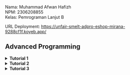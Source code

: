 Nama: Muhammad Afwan Hafizh\
NPM: 2306208855\
Kelas: Pemrograman Lanjut B

URL Deployment: https://unfair-smelt-adpro-eshop-mirana-9288cf1f.koyeb.app/

## Advanced Programming

<details>
    <summary><b>Tutorial 1</b></summary>

___

<details>
    <summary><b>Reflection 1</b></summary>
    
___
_You already implemented two new features using Spring Boot. Check again your source code and evaluate the coding standards that you have learned in this module. Write clean code principles and secure coding practices that have been applied to your code.  If you find any mistake in your source code, please explain how to improve your code. Please write your reflection inside the repository's README.md file._
___

Pada tutorial 1 ini, saya menggunakan Spring Boot untuk pertama kalinya. Spring Boot memanfaatkan Java sebagai bahasa pemrograman sehingga memudahkan saya yang telah mempelajari Java di mata kuliah DDP 2 untuk membaca dan membuat kode. Spring Boot mengadopsi arsitektur MVC (Model-View-Controller) sebagai alur datanya, dengan komponen-komponen seperti Model (misalnya, Product yang merepresentasikan data produk seperti productId, productName, dan productQuantity), Repository (seperti ProductRepository yang mengelola akses data untuk membuat, membaca, dan menghapus produk), Service (seperti ProductServiceImpl yang mengatur logika bisnisnya), dan Controller (menerima permintaan pengguna, berinteraksi dengan Service, dan mengembalikan respons ke View/Templates (Thymeleaf).

Di tutorial kali ini, saya juga belajar dalam menerapkan clean code principle dan secure coding. Salah satu clean code principle yang telah diaplikasikan adalah Meaningful Names. Contoh:

```
...
    @GetMapping("/edit")
    public String updateProductPage(@RequestParam String productId, Model model) {
        Product product = service.getId(productId);
        model.addAttribute("product", product);
        return "EditProduct";
    }

    @PostMapping("/edit")
    public String editProductPost(@ModelAttribute Product product) {
        service.update(product.getProductId(), product);
        return "redirect:/product/list";
    }

    @PostMapping("/delete")
    public String deleteProduct(@RequestParam String productId) {
        service.delete(productId);
        return "redirect:list";
    }
...
```
Pada potongan code ini, terlihat bahwa masing-masing function dapat teridentifikasi fungsinya dengan hanya membaca namanya tanpa harus memberikan penjelasan melalui comment. Contohnya seperti function updateProductPage, yaitu handler method yang menangani permintaan GET ke endpoint /edit, yang digunakan untuk menampilkan halaman edit produk. Parameter @RequestParam String productId mengambil ID produk dari URL, lalu service.getId(productId) digunakan untuk mengambil data produk dari database atau sumber lain. Objek produk tersebut kemudian ditambahkan ke model dengan model.addAttribute("product", product), sehingga bisa diakses di halaman tampilan. Metode ini mengembalikan string "EditProduct" yang merupakan nama template atau halaman HTML yang akan ditampilkan, misalnya EditProduct.html dalam folder templates.

Saya juga mengaplikasikan clean code principle lainnya seperti functions (contoh methdo findAll yang ada pada services), Object and Data Structure (contoh pada model Product), dan Error Handling pada EditProduct.html yang mencegah adanya input null atau format yang tidak sesuai pada kolom productQuantity dan productName.

Selain pengaplikasian clean code principle, pada code ini terdapat juga penerapan secure coding. Contohnya, seperti berikut.

1. Penggunaan UUID sebagai identifier model Product
   
```
...
public Product create(Product product) {
        product.setProductId(UUID.randomUUID().toString());
        productData.add(product);
        return product;
    }
...
```

ID produk dihasilkan menggunakan UUID.randomUUID(), sehingga mengurangi kemungkinan resource path dapat diprediksi.

2. Output yang di-encode
    - Thymeleaf secara otomatis melakukan escaping pada HTML dalam template sehingga mengurangi risiko serangan XSS (Cross-Site Scripting).

3. Validasi Input
   
```
public void update(String productId, Product updatedProduct) {
        Product product = getId(productId);
        if (updatedProduct.getProductName() != null) {
            product.setProductName(updatedProduct.getProductName());
        }

        if (updatedProduct.getProductQuantity() > 0) {
            product.setProductQuantity(updatedProduct.getProductQuantity());
        }
    }
```

Ketika hendak melakukan edit nama atau kuantitas produk, service memeriksa apakah jumlah produk (productQuantity) bernilai negatif (productQuantity <= 0) dan memastikan nama produk tidak bernilai null.

"_If you find any mistake in your source code, please explain how to improve your code._"

Menurut saya, dari kedua fitur yang saya implementasikan, terdapat beberapa hal yang perlu untuk ditingkatkan, Salah satu contohnya adalah memberikan **Logging** setiap adanya pertukaran/pergantian data (pada edit atau delete). Berikut contoh codenya.
```
import org.slf4j.Logger;
import org.slf4j.LoggerFactory;

@Service
public class ProductServiceImpl implements ProductService {
    private static final Logger logger = LoggerFactory.getLogger(ProductServiceImpl.class);

    @Override
    public void delete(String productId) {
        logger.info("Attempting to delete product with ID: {}", productId);
        try {
            productRepository.delete(productId);
            logger.info("Product deleted successfully.");
        } catch (Exception e) {
            logger.error("Failed to delete product: {}", e.getMessage());
        }
    }
}
```

Potongan code di atas adalah contoh dari code improvementnya. Dengan adanya logger, saya dapat memantau/mengetahui adanya aktivitas yang terjadi sehingga saya bisa memastikan keamanan tiap terjadinya pertukaran/pergantian data.

Contoh lainnya, Tambahan validasi input ketika melakukan update pada nama product. Berikut contoh codenya.

```
if (updatedProduct.getProductName() != null && !updatedProduct.getProductName().trim().isEmpty()) {
    product.setProductName(updatedProduct.getProductName());
}
```

 Dengan adanya validasi input kita dapat memastikan bahwa productName tidak hanya tidak null, tetapi juga tidak kosong atau mengandung karakter yang tidak valid.

 Dengan melakukan refleksi 1, saya menyadari bahwa menerapkan clean code principles dan secure coding sangatlah penting. Clean code membuat kode mudah dibaca, dipahami, dan dikembangkan sehingga meningkatkan efisiensi pengembangan dan mengurangi risiko bug. Sementara itu, secure coding melindungi aplikasi kita dari berbagai kerentanan keamanan, seperti broken access control, injection, dan lainnya yang pastinya dapat mengancam keamanan data pengguna.

</details>

<details>
    <summary><b>Reflection 2</b></summary>
    
___
_After writing the unit test, how do you feel? How many unit tests should be made in a class? How to make sure that our unit tests are enough to verify our program? It would be good if you learned about code coverage. Code coverage is a metric that can help you understand how much of your source is tested. If you have 100% code coverage, does that mean your code has no bugs or errors?_

_Suppose that after writing the CreateProductFunctionalTest.java along with the corresponding test case, you were asked to create another functional test suite that verifies the number of items in the product list. You decided to create a new Java class similar to the prior functional test suites with the same setup procedures and instance variables._

_What do you think about the cleanliness of the code of the new functional test suite? Will the new code reduce the code quality? Identify the potential clean code issues, explain the reasons, and suggest possible improvements to make the code cleaner! Please write your reflection inside the repository's README.md file._
___

Setelah membuat dan menjalankan unit test pada kode yang telah dibuat, saya mendapatkan beberapa pembelajaran penting, yaitu:

**Jumlah dan Kualitas Unit Test**

Dalam implementasi yang saya lakukan, semua test berhasil dijalankan dengan baik (100% passed). Unit test yang dibuat telah mencakup berbagai skenario seperti:

- Test pembuatan dan pencarian produk (testCreateAndFind)
- Test untuk kondisi list produk kosong (testFindAllIfEmpty)
- Test untuk multiple produk (testFindAllIfMoreThanOneProduct)
- Test update produk dengan berbagai kondisi (valid dan invalid)
- Test penghapusan produk

Mengenai pertanyaan "_How many unit tests should be made in a class?_", menurut saya tidak ada jumlah pasti yang dapat dijadikan acuan. Sebab, menurut saya yang terpenting dari adanya unit test, unit test harus mencakup beberapa hal berikut:

- Mencakup semua fitur utama
- Menguji berbagai skenario (positif dan negatif)
- Memverifikasi semua business requirement
- Menguji edge cases dan error handling

**Code Coverage**

Dalam project ini, saya berhasil mencapai code coverage 100%, yang berarti semua baris kode telah dieksekusi oleh test. Namun, saya memahami bahwa code coverage 100% tidak menjamin kode bebas dari bug atau error. Hal ini disebabkan oleh beberapa hal berikut:

- Code coverage hanya mengukur baris kode yang dieksekusi, bukan kebenaran logika
- Code coverage tidak menjamin
  a. Kesalahan dalam implementasi requirement
  b. Edge cases yang belum terpikirkan
  c. Masalah integrasi antar komponen
  d. Isu performa
  e. Masalah konkurensi

**Analisis Clean Code pada Functional Test**

Menurut saya, jika melihat struktur functional test di CreateProductFunctionalTest.java dan kemungkinan penambahan test suite baru, ada beberapa hal-hal yang kemungkinan dapat ditingkatkan, yaitu:

1. Adanya duplikasi kode
   - Setup code (@BeforeEach dan konfigurasi server) terduplikasi di setiap test class
   - Beberapa assertions dan utility methods ditulis berulang kali

2. Abstraksi yang Kurang Optimal
   - Interaksi dengan web element tersebar di berbagai method
   - Logic pembuatan URL diulang-ulang

Contoh perbaikan yang dapat dilakukan:

1. Membuat Base Test Class
```
public abstract class BaseProductFunctionalTest {
    @LocalServerPort
    protected int serverPort;

    @Value("${app.baseUrl:http://localhost}")
    protected String testBaseUrl;

    protected String baseUrl;
    
    protected String buildUrl(String endpoint) {
        return String.format("%s:%d%s", testBaseUrl, serverPort, endpoint);
    }
}
```

2. Implementasi Page Object Pattern

```
public class ProductPage {
    private final ChromeDriver driver;
    
    public ProductPage(ChromeDriver driver) {
        this.driver = driver;
    }
    
    public void createProduct(String name, int quantity) {
        driver.findElement(By.id("nameInput")).sendKeys(name);
        driver.findElement(By.id("quantityInput")).sendKeys(String.valueOf(quantity));
        driver.findElement(By.tagName("button")).click();
    }
    
    public int getProductCount() {
        return driver.findElements(By.className("product-item")).size();
    }
}
```

3. Standardisasi Helper Methods

```
public class TestHelper {
    public static void verifyPageTitle(ChromeDriver driver, String expectedTitle) {
        assertEquals(expectedTitle, driver.getTitle());
    }
    
    public static void verifyProductExists(ChromeDriver driver, String name, int quantity) {
        assertTrue(driver.findElements(By.xpath("//*[contains(text(), '" + name + "')]")).size() > 0);
        assertTrue(driver.findElements(By.xpath("//*[contains(text(), '" + quantity + "')]")).size() > 0);
    }
}
```

Dengan menerapkan contoh perbaikan di atas, maka code akan menjadi:

1. Lebih mudah dimaintain karena mengurangi duplikasi
2. Lebih mudah dibaca dan dipahami
3. Lebih robust dalam penanganan web elements

Dengan merefleksikan tutorial mengenai functional test dan unit test, artinya meskipun semua test berhasil dijalankan dengan code coverage 100%, masih ada ruang untuk peningkatan dalam hal clean code dan maintainability karena tujuan utama dari testing bukan hanya mencapai coverage 100%, tetapi memastikan kualitas dan keandalan aplikasi secara keseluruhan.

</details>

___

</details>

<details>
    <summary><b>Tutorial 2</b></summary>

___
_You have implemented a CI/CD process that automatically runs the test suites, analyzes code quality, and deploys to a PaaS. Try to answer the following questions in order to reflect on your attempt completing the tutorial and exercise._

1. _List the code quality issue(s) that you fixed during the exercise and explain your strategy on fixing them._
2. _Look at your CI/CD workflows (GitHub)/pipelines (GitLab). Do you think the current implementation has met the definition of Continuous Integration and Continuous Deployment? Explain the reasons (minimum 3 sentences)!_
___

Ketika saya melakukan scannning dengan SonarCloud, saya mendapatkan beberapa issue pada maintainability. Berikut beberapa issue yang saya perbaiki.

1. Group Dependency
   
   <img src="https://github.com/user-attachments/assets/b7209193-d049-49e6-8657-cc6e5e31949e" width="600">

   Disini, saya memindahkan dependensi bagian TestRuntimeOnly dari baris 49 ke baris 58 dan menambahkan beberapa baris baru yang ditandai dengan tanda "+". Perubahan ini saya lakukan untuk membuat group dependency menjadi lebih terstruktur sehingga readability pada code ini akan meningkat dan memudahkan untuk pemeliharaan kode.

2. Field Injection

   <img src="https://github.com/user-attachments/assets/fca036aa-db53-410c-be6f-210445e18d68" width="600">

   Disini, Saya mengubah cara injeksi dependensi dari field injection (@Autowired) menjadi constructor injection. Saya menghapus anotasi @Autowired pada field ProductService dan menggantinya dengan membuat constructor explicit yang menerima parameter ProductService. Selain itu, saya juga menambahkan modifier final pada field service untuk memastikan immutability, kemudian menginisialisasi field tersebut melalui constructor dengan this.service = service. Saya yakin perubahan ini membuat kode menjadi lebih aman dan testable.

   Hal ini berlaku juga dengan code ini.

    <img src="https://github.com/user-attachments/assets/16838c68-8326-4c46-bb13-a59f5667f025" width="600">

3. Fix Assertion

   Code 1 (sebelum diperbaiki):
   ```java
    package id.ac.ui.cs.advprog.eshop;
    import org.junit.jupiter.api.Test;
    import org.springframework.boot.test.context.SpringBootTest;
    import org.springframework.beans.factory.annotation.Autowired;
    import org.springframework.context.ApplicationContext;
    import static org.junit.jupiter.api.Assertions.assertNotNull;
    @SpringBootTest
    class EshopApplicationTests {
        @Autowired
        private ApplicationContext applicationContext;
        @Test
        void contextLoads() {
            assertNotNull(applicationContext);
        }
        @Test
        void testMethodStartApplication() {
            EshopApplication.main(new String[] {});
        }
    }
   ```

   Code 2 (setelah diperbaiki):

   ```java
    package id.ac.ui.cs.advprog.eshop;
    import org.junit.jupiter.api.Test;
    import org.springframework.boot.test.context.SpringBootTest;
    import org.springframework.beans.factory.annotation.Autowired;
    import org.springframework.context.ApplicationContext;
    
    import static org.junit.jupiter.api.Assertions.assertNotNull;
    
    @SpringBootTest
    class EshopApplicationTests {
    
        @Autowired
        private ApplicationContext applicationContext;
    
        @Test
        void contextLoads() {
           EshopApplication.main(new String[] {});
           assertNotNull(applicationContext);
        }
    }
   ```

   Disini, Saya menggabungkan dua test method yang sebenarnya memiliki tujuan yang sama. Saya menggabungkan method testMethodStartApplication() ke dalam method contextLoads() karena keduanya sama-sama menguji inisialisasi aplikasi Spring. Dalam implementasi baru, saya memastikan aplikasi dapat dijalankan dengan memanggil EshopApplication.main() terlebih dahulu, kemudian memverifikasi bahwa applicationContext berhasil diinisialisasi dengan assertNotNull. Dengan perubahan ini, maka code dapat menghindari redundancy dalam testing.
   
4. Unnecessary Exception Throws

   <img src="https://github.com/user-attachments/assets/29acad18-3b01-4609-ad5c-c6755ad68fd3" width="500">
   
   Disini, Saya menghapus throws Exception yang tidak diperlukan dari beberapa method test. Saya menghilangkan throws Exception pada method pageTitle_isCorrect(), message_createProduct_isCorrect(), dan createProduct_isCorrect() karena assertion dalam JUnit sebenarnya sudah menangani exception secara otomatis sehingga tidak perlu mendeklarasikannya secara eksplisit. Perubahan ini membuat kode menjadi lebih bersih dan menghindari penanganan exception yang tidak perlu, sesuai dengan best practice dalam penulisan unit test.

5. Unnecessary Modifier

   <img src="https://github.com/user-attachments/assets/cb4f91f7-ddd6-446c-8a03-bcbdf5ee2a53" width="600">
   
   Disini, Saya menghapus modifier public yang tidak diperlukan dari deklarasi method-methodnya. Penghapusan ini saya lakukan karena secara default, method-method dalam interface sudah bersifat public, sehingga penulisan modifier public menjadi redundant. Saya menghapus modifier public dari method create(), getId(), update(), delete(), dan findAll() agar kode menjadi lebih bersih dan sesuai dengan best practice dalam penulisan interface Java.

6. Encapsulation
  
   <img src="https://github.com/user-attachments/assets/c45896b3-18e0-447f-9129-a245add6eac4" width="500">
   
   Disini, saya memodifikasi pada file CreateProductFunctionalTest.java yang terletak di direktori src/test/java/id/ac/ui/cs/advprog/eshop/functional/. Saya mengubah deklarasi kelas CreateProductFunctionalTest dari public menjadi default (tanpa modifier), yang berarti kelas tersebut hanya dapat diakses dalam package yang sama. Perubahan ini mungkin dilakukan untuk membatasi visibilitas kelas dan mengontrol akses ke kelas tersebut, sehingga hanya kelas-kelas dalam paket yang sama yang dapat menggunakannya. Hal ini dapat meningkatkan maintainability dengan mengurangi kemungkinan kelas tersebut diakses atau diubah oleh kode di luar package-nya.

Setelah me-resolve issue maintainability yang ada, saya melihat kembali implementasi CI/CD workflows pada repository saya. Menurut saya, workflow yang telah dibuat sudah memenuhi definisi dari Continuous Integration (CI) dan Continuous Deployment (CD). Berikut alasannya:

- Menurut saya, workflow ci.yml dan build.yml telah dirancang dengan baik sebagai penerapan Continuous Integration. Setiap kali ada perubahan kode yang di-push atau pull request, workflow ini secara otomatis menjalankan ./gradlew test dan menganalisis kode menggunakan SonarCloud. Ini memastikan bahwa setiap perubahan kode diintegrasikan dengan kode utama dan diverifikasi melalui tes otomatis (scanning). Dengan demikian, saya yakin risiko adanya bug dan maintainability issue dapat diminimalisir.

- Lalu, pada workflow deploy.yml, workflow ini menunjukkan bahwa adanya implementasi Continuous Deployment (CD) yang baik. Workflow ini memeriksa status dari workflow CI (ci.yml), analisis keamanan (scorecard.yml), dan analisis kode (build.yml). Jika semua workflow tersebut berhasil, aplikasi akan otomatis di-redeploy ke Koyeb menggunakan Koyeb CLI. Ini memastikan bahwa setiap perubahan kode yang telah lolos tes, maka akan langsung diterapkan ke production.

- Selain itu, saya juga memerhatikan bahwa workflow deploy.yml menunjukkan integrasi yang baik antara berbagai tahapan CI/CD. Dengan memeriksa status dari semua workflow yang relevan sebelum melakukan deployment, saya yakin bahwa hanya kode yang telah lolos semua tahapan test yang akan di-deploy sehingga ini meminimalisir risiko terjadinya bug dan memastikan kualitas kode yang konsisten.

Secara keseluruhan, saya berpendapat bahwa implementasi ini sudah memenuhi prinsip-prinsip dasar CI/CD. Namun, pastinya saya juga menyadari bahwa saya perlu menyesuaikan workflow ini sesuai dengan kebutuhan dan perkembangan pada proyek.

</details>

<details>
    <summary><b>Tutorial 3</b></summary>

___
_Apply the SOLID principles you have learned. You are allowed to modify the source code according to the principles you want to implement. Please answer the following questions:_
___

_1) Explain what principles you apply to your project!_

- Single Responsibility Principle (SRP)
  Pada code ini, saya memastikan setiap kelas hanya memiliki satu responsibility. Misalnya, kelas Car dan Product hanya bertugas menyimpan data, sementara CarRepository dan ProductRepository fokus pada pengelolaan data seperti menambah, menghapus, atau memperbarui. Dengan demikian, jika ada perubahan pada logika penyimpanan data, saya hanya perlu mengubah repository tanpa memengaruhi model.

- Open/Closed Principle (OCP)
  Saya mengimplementasikan prinsip ini dengan cara membuat kode agar terbuka untuk ekstensi tetapi tertutup untuk modifikasi. Contohnya, dengan menggunakan interface seperti CarService dan ProductService, saya bisa menambahkan fungsionalitas baru di kelas implementasinya (CarServiceImpl dan ProductServiceImpl) tanpa mengubah kode yang sudah ada.

- Liskov Substitution Principle (LSP)
  Saya memastikan bahwa suatu kelas turunan dapat menggantikan kelas induk tanpa mengubah kebenaran code. Misalnya, CarServiceImpl dan ProductServiceImpl mengimplementasikan interface CarService dan ProductService. Artinya, di mana pun CarService digunakan, saya bisa menggantinya dengan CarServiceImpl tanpa ada masalah.

- Interface Segregation Principle (ISP)
  Saya memisahkan interface sesuai pada code ini. Misalnya, CarService hanya berisi metode yang relevan dengan mobil, seperti create, findById, dan deleteCarById. Dengan demikian, kelas yang mengimplementasikan interface ini tidak perlu mengimplementasikan metode yang tidak dibutuhkan.

- Dependency Inversion Principle (DIP)
  Saya menggunakan dependency injection untuk memastikan modul tidak bergantung pada modul lainnya. Misalnya, CarController bergantung pada CarService, bukan pada implementasi konkret seperti CarServiceImpl. Ini memungkinkan saya mengganti implementasi service tanpa mengubah controller. Dengan demikian, kode menjadi lebih fleksibel dan mudah dites.

_2) Explain the advantages of applying SOLID principles to your project with examples_

- Maintainability
  Dengan menerapkan Single Responsibility Principle, setiap kelas hanya memiliki satu tanggung jawab. Misalnya, dalam proyek ini, kelas CarRepository hanya bertanggung jawab untuk mengelola data mobil, seperti menambah, menghapus, atau memperbarui data. Jika ada bug atau perubahan terkait penyimpanan data, saya hanya perlu fokus pada kelas CarRepository tanpa memengaruhi kelas lain seperti CarController atau CarService. Hal ini membuat proses debugging dan perbaikan kode menjadi lebih mudah dan terarah.

- Scalability
  Prinsip Open/Closed Principle memungkinkan meluaskan skalabilitas tanpa mengubah kode yang sudah ada. Contohnya, jika saya ingin menambahkan fitur baru seperti pencarian mobil berdasarkan warna, saya hanya perlu menambahkan metode baru di CarService dan mengimplementasikannya di CarServiceImpl tanpa mengubah kode yang sudah berfungsi. Ini mengurangi risiko merusak fungsionalitas yang sudah ada dan memudahkan pengembangan fitur baru pada tugas selanjutnya.

- Reliability
  Dengan Liskov Substitution Principle, saya memastikan bahwa objek dari kelas turunan dapat menggantikan objek dari kelas induk tanpa mengubah perilaku program. Misalnya, CarServiceImpl mengimplementasikan interface CarService, sehingga ketika CarService digunakan, saya bisa menggantinya dengan CarServiceImpl tanpa khawatir akan terjadi kesalahan. Ini membuat kode lebih konsisten dan mengurangi kemungkinan terjadinya bug.

- Clean Code
  Interface Segregation Principle membantu saya memisahkan interface sesuai dengan kebutuhan. Misalnya, ProductService hanya berisi metode yang relevan dengan produk, seperti create, update, dan delete. Dengan demikian, kelas yang mengimplementasikan interface ini tidak perlu mengimplementasikan metode yang tidak dibutuhkan. Ini membuat kode lebih bersih, terorganisir, dan mudah dipahami.

- Flexibility
  Dengan Dependency Inversion Principle, saya menggunakan dependency injection untuk memisahkan ketergantungan antara modul. Misalnya, ProductController bergantung pada ProductService, bukan pada implementasi konkret seperti ProductServiceImpl. Ini memungkinkan saya untuk mengganti implementasi service dengan mudah, misalnya menggunakan mock object saat melakukan pengujian unit. Selain itu, jika suatu saat saya ingin mengganti repository dari penyimpanan in-memory ke database, saya hanya perlu mengubah implementasi repository tanpa mengubah service atau controller.

_3) Explain the disadvantages of not applying SOLID principles to your project with examples._



</details>
